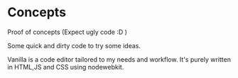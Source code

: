 Concepts
========

Proof of concepts (Expect ugly code :D )

Some quick and dirty code to try some ideas.

Vanilla is a code editor tailored to my needs and workflow.
It's purely written in HTML,JS and CSS using nodewebkit.
